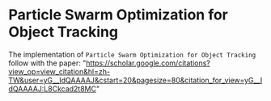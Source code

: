 # Particle Swarm Optimization for Object Tracking

The implementation of `Particle Swarm Optimization for Object Tracking` follow with the paper: "https://scholar.google.com/citations?view_op=view_citation&hl=zh-TW&user=yG__IdQAAAAJ&cstart=20&pagesize=80&citation_for_view=yG__IdQAAAAJ:L8Ckcad2t8MC"

